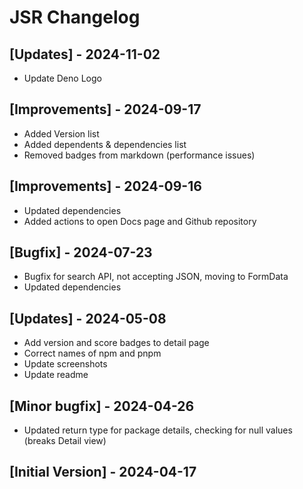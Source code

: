 # JSR Changelog

## [Updates] - 2024-11-02

- Update Deno Logo

## [Improvements] - 2024-09-17

- Added Version list
- Added dependents & dependencies list
- Removed badges from markdown (performance issues)

## [Improvements] - 2024-09-16

- Updated dependencies
- Added actions to open Docs page and Github repository

## [Bugfix] - 2024-07-23

- Bugfix for search API, not accepting JSON, moving to FormData
- Updated dependencies

## [Updates] - 2024-05-08

- Add version and score badges to detail page
- Correct names of npm and pnpm
- Update screenshots
- Update readme

## [Minor bugfix] - 2024-04-26

- Updated return type for package details, checking for null values (breaks Detail view)

## [Initial Version] - 2024-04-17
